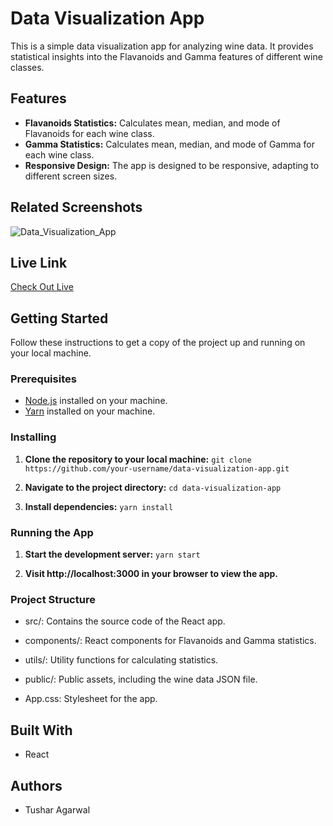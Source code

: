 # Data Visualization App

This is a simple data visualization app for analyzing wine data. It provides statistical insights into the Flavanoids and Gamma features of different wine classes.

## Features

- **Flavanoids Statistics:** Calculates mean, median, and mode of Flavanoids for each wine class.
- **Gamma Statistics:** Calculates mean, median, and mode of Gamma for each wine class.
- **Responsive Design:** The app is designed to be responsive, adapting to different screen sizes.

## Related Screenshots
![Data_Visualization_App](https://github.com/TusharTechs/data-visualization-app/assets/56952465/2c36eb00-2da6-402a-92d0-ae8f7a24d6f1)

## Live Link

[Check Out Live](https://wine-data-visualization-app.vercel.app/)

## Getting Started

Follow these instructions to get a copy of the project up and running on your local machine.

### Prerequisites

- [Node.js](https://nodejs.org/) installed on your machine.
- [Yarn](https://yarnpkg.com/) installed on your machine.

### Installing

1. **Clone the repository to your local machine:**
`git clone https://github.com/your-username/data-visualization-app.git`

2. **Navigate to the project directory:**
`cd data-visualization-app`

3. **Install dependencies:**
`yarn install`

### Running the App

1. **Start the development server:**
`yarn start`

2. **Visit http://localhost:3000 in your browser to view the app.**

### Project Structure

- src/: Contains the source code of the React app.

- components/: React components for Flavanoids and Gamma statistics.

- utils/: Utility functions for calculating statistics.

- public/: Public assets, including the wine data JSON file.

- App.css: Stylesheet for the app.

## Built With

- React

## Authors

- Tushar Agarwal
